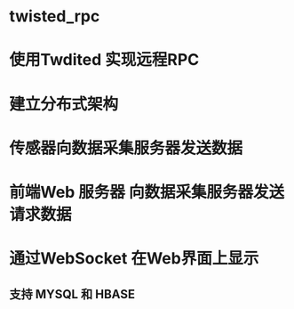 # twisted_rpc

# 使用Twdited 实现远程RPC 

#  建立分布式架构

# 传感器向数据采集服务器发送数据 

# 前端Web 服务器 向数据采集服务器发送请求数据

# 通过WebSocket 在Web界面上显示

## 支持 MYSQL 和 HBASE